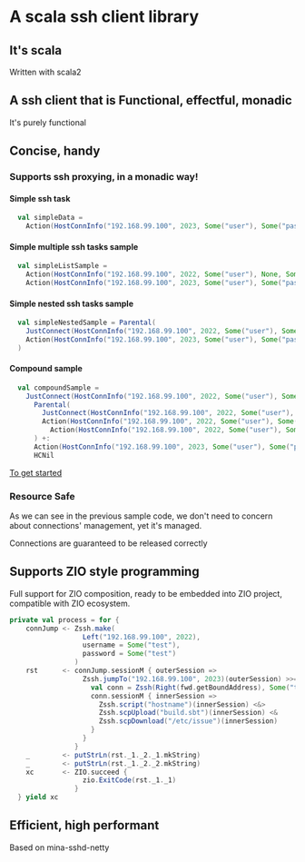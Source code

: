# A scala ssh client library

## It's scala

Written with scala2

## A ssh client that is Functional, effectful, monadic

It's purely functional

## Concise, handy
### Supports ssh proxying, in a monadic way!

#### Simple ssh task

```scala
  val simpleData =
    Action(HostConnInfo("192.168.99.100", 2023, Some("user"), Some("password")), ScriptAction(scriptIO("hostname")))
```

#### Simple multiple ssh tasks sample

```scala
  val simpleListSample =
    Action(HostConnInfo("192.168.99.100", 2022, Some("user"), None, Some(privateKey)), ScriptAction(scriptIO("hostname"))) +:
    Action(HostConnInfo("192.168.99.100", 2023, Some("user"), Some("password")), ScriptAction(scriptIO("hostname")))
```

#### Simple nested ssh tasks sample

```scala
  val simpleNestedSample = Parental(
    JustConnect(HostConnInfo("192.168.99.100", 2022, Some("user"), Some("password"), None)),
    Action(HostConnInfo("192.168.99.100", 2023, Some("user"), Some("password")), ScriptAction(scriptIO("hostname")))
  )
```

#### Compound sample

```scala
  val compoundSample =
    JustConnect(HostConnInfo("192.168.99.100", 2022, Some("user"), Some("password"))) +:
      Parental(
        JustConnect(HostConnInfo("192.168.99.100", 2022, Some("user"), Some("password"), None: Option[java.security.KeyPair])),
        Action(HostConnInfo("192.168.99.100", 2022, Some("user"), Some("password")), ScriptAction(scriptIO("hostname"))) +:
          Action(HostConnInfo("192.168.99.100", 2022, Some("user"), Some("password")), ScriptAction(scriptIO("hostname")))
      ) +:
      Action(HostConnInfo("192.168.99.100", 2023, Some("user"), Some("password")), ScriptAction(scriptIO("hostname"))) +:
      HCNil
```

[To get started](src/test/scala/zhongwm/cable/hostcon/EagerExecSpec.scala)

### Resource Safe

As we can see in the previous sample code, we don't need to concern about connections' management, yet it's managed. 

Connections are guaranteed to be released correctly

## Supports ZIO style programming

Full support for ZIO composition, ready to be embedded into ZIO project, 
compatible with ZIO ecosystem.

```scala
private val process = for {
    connJump <- Zssh.make(
                  Left("192.168.99.100", 2022),
                  username = Some("test"),
                  password = Some("test")
                )
    rst      <- connJump.sessionM { outerSession =>
                  Zssh.jumpTo("192.168.99.100", 2023)(outerSession) >>= { fwd =>
                    val conn = Zssh(Right(fwd.getBoundAddress), Some("test"), password = Some("test"))
                    conn.sessionM { innerSession =>
                      Zssh.script("hostname")(innerSession) <&>
                      Zssh.scpUpload("build.sbt")(innerSession) <&
                      Zssh.scpDownload("/etc/issue")(innerSession)
                    }
                  }
                }
    _        <- putStrLn(rst._1._2._1.mkString)
    _        <- putStrLn(rst._1._2._2.mkString)
    xc       <- ZIO.succeed {
                  zio.ExitCode(rst._1._1)
                }
  } yield xc
```

## Efficient, high performant

Based on mina-sshd-netty